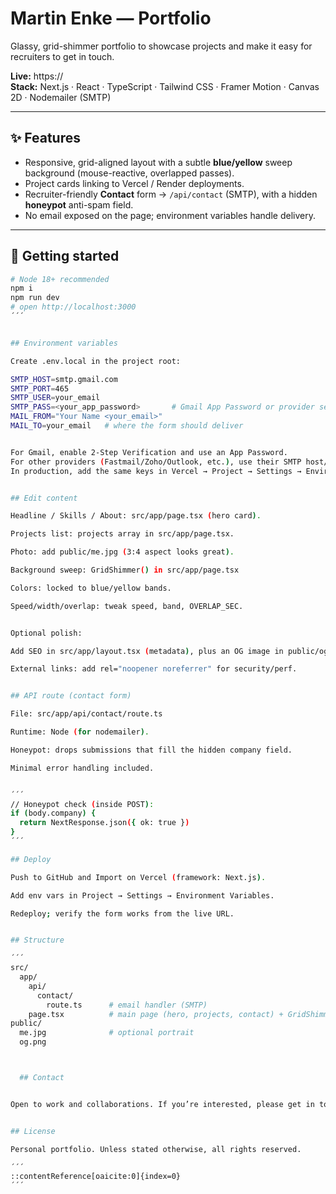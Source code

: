 # Martin Enke — Portfolio

Glassy, grid-shimmer portfolio to showcase projects and make it easy for recruiters to get in touch.

**Live:** https://<your-vercel-url>  
**Stack:** Next.js · React · TypeScript · Tailwind CSS · Framer Motion · Canvas 2D · Nodemailer (SMTP)

---

## ✨ Features
- Responsive, grid-aligned layout with a subtle **blue/yellow** sweep background (mouse-reactive, overlapped passes).
- Project cards linking to Vercel / Render deployments.
- Recruiter-friendly **Contact** form → `/api/contact` (SMTP), with a hidden **honeypot** anti-spam field.
- No email exposed on the page; environment variables handle delivery.

---

## 🚀 Getting started

```bash
# Node 18+ recommended
npm i
npm run dev
# open http://localhost:3000
´´´


## Environment variables

Create .env.local in the project root:

SMTP_HOST=smtp.gmail.com
SMTP_PORT=465
SMTP_USER=your_email
SMTP_PASS=<your_app_password>       # Gmail App Password or provider secret
MAIL_FROM="Your Name <your_email>"
MAIL_TO=your_email   # where the form should deliver


For Gmail, enable 2-Step Verification and use an App Password.
For other providers (Fastmail/Zoho/Outlook, etc.), use their SMTP host/port and mailbox creds.
In production, add the same keys in Vercel → Project → Settings → Environment Variables.


## Edit content

Headline / Skills / About: src/app/page.tsx (hero card).

Projects list: projects array in src/app/page.tsx.

Photo: add public/me.jpg (3:4 aspect looks great).

Background sweep: GridShimmer() in src/app/page.tsx

Colors: locked to blue/yellow bands.

Speed/width/overlap: tweak speed, band, OVERLAP_SEC.


Optional polish:

Add SEO in src/app/layout.tsx (metadata), plus an OG image in public/og.png.

External links: add rel="noopener noreferrer" for security/perf.


## API route (contact form)

File: src/app/api/contact/route.ts

Runtime: Node (for nodemailer).

Honeypot: drops submissions that fill the hidden company field.

Minimal error handling included.


´´´
// Honeypot check (inside POST):
if (body.company) {
  return NextResponse.json({ ok: true })
}
´´´

## Deploy

Push to GitHub and Import on Vercel (framework: Next.js).

Add env vars in Project → Settings → Environment Variables.

Redeploy; verify the form works from the live URL.


## Structure

´´´
src/
  app/
    api/
      contact/
        route.ts      # email handler (SMTP)
    page.tsx          # main page (hero, projects, contact) + GridShimmer
public/
  me.jpg              # optional portrait
  og.png  



  ## Contact


Open to work and collaborations. If you’re interested, please get in touch via the form.


## License

Personal portfolio. Unless stated otherwise, all rights reserved.

´´´
::contentReference[oaicite:0]{index=0}
´´´